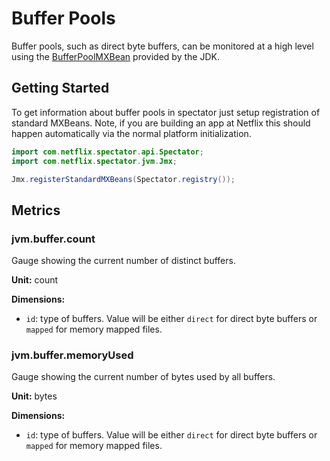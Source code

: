 # Buffer Pools

Buffer pools, such as direct byte buffers, can be monitored at a high level using the
[BufferPoolMXBean](http://docs.oracle.com/javase/7/docs/api/java/lang/management/BufferPoolMXBean.html)
provided by the JDK. 

## Getting Started

To get information about buffer pools in spectator just setup registration of standard MXBeans.
Note, if you are building an app at Netflix this should happen automatically via the normal
platform initialization.

```java
import com.netflix.spectator.api.Spectator;
import com.netflix.spectator.jvm.Jmx;

Jmx.registerStandardMXBeans(Spectator.registry());
```

## Metrics

### jvm.buffer.count

Gauge showing the current number of distinct buffers.

**Unit:** count 

**Dimensions:**

* `id`: type of buffers. Value will be either `direct` for direct byte buffers or `mapped` for
  memory mapped files.

### jvm.buffer.memoryUsed

Gauge showing the current number of bytes used by all buffers.

**Unit:** bytes 

**Dimensions:**

* `id`: type of buffers. Value will be either `direct` for direct byte buffers or `mapped` for
  memory mapped files.